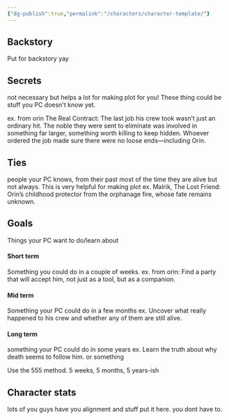```yaml
---
{"dg-publish":true,"permalink":"/characters/character-template/"}
---
```


## Backstory
Put for backstory yay

## Secrets
not necessary but helps a lot for making plot for you! These thing could be stuff you PC doesn't know yet. 

ex. from orin
The Real Contract: The last job his crew took wasn’t just an ordinary hit. The noble they were sent to eliminate was involved in something far larger, something worth killing to keep hidden. Whoever ordered the job made sure there were no loose ends—including Orin.

## Ties
people your PC knows, from their past most of the time they are alive but not always. This is very helpful for making plot
ex. Malrik, The Lost Friend: Orin’s childhood protector from the orphanage fire, whose fate remains unknown.
## Goals
Things your PC want to do/learn about
#### Short term
Something you could do in a couple of weeks.
ex. from orin: Find a party that will accept him, not just as a tool, but as a companion.
#### Mid term
Something your PC could do in a few months
ex. Uncover what really happened to his crew and whether any of them are still alive.
#### Long term
something your PC could do in some years
ex. Learn the truth about why death seems to follow him. or something

Use the 555 method. 5 weeks, 5 months, 5 years-ish

## Character stats
lots of you guys have you alignment and stuff put it here. you dont have to. 